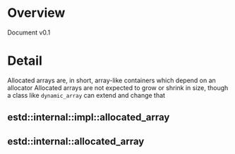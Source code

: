 # Overview

Document v0.1

# Detail

Allocated arrays are, in short, array-like containers which depend on an allocator
Allocated arrays are not expected to grow or shrink in size, though a class
like `dynamic_array` can extend and change that

## estd::internal::impl::allocated_array

## estd::internal::allocated_array